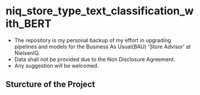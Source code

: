 # niq_store_type_text_classification_with_BERT
- The repository is my personal backup of my effort in upgrading pipelines and models for the Business As Usual(BAU) 'Store Advisor' at NielsenIQ.
- Data shall not be provided due to the Non Disclosure Agreement.
- Any suggestion will be welcomed.

## Sturcture of the Project
